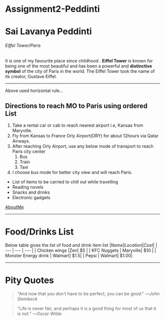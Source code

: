 # Assignment2-Peddinti
# Sai Lavanya Peddinti
######  Eiffel Tower/Paris
It is one of my favourite place since childhood . **Eiffel Tower** is known for being one of the most beautiful and has been a powerful and __distinctive symbol__ of the city of Paris in the world. The Eiffel Tower took the name of its creator, Gustave Eiffel.

***

Above used horizontal rule...
## Directions to reach MO to Paris using ordered List
1. Take a rental car or cab to reach nearest airport i.e, Kansas from Maryville.
2. Fly from Kansas to France Orly Airport(ORY) for about 12hours via Qatar Airways.
3. After reaching Orly Airport, use any below mode of transport to reach Paris city center
    1. Bus
    2. Train
    3. Taxi
4. I choose bus mode for better city view and will reach Paris.
 - List of items to be carried to chill out while travelling
 - Reading novels
 - Snacks and drinks
 - Electronic gadgets

[AboutMe](AboutMe.md)


***

# Food/Drinks List

Below table gives the list of food and drink item list
|*Name*|*Location*|*Cost*|
| --- | --- | --- |
| Chicken wings |Zen| $5 |
| KFC Nuggets | Maryville| $10 |
| Monster Energy drink | Walmart| $1.5|
| Pepsi | Walmart| $1.00|

***

# Pity Quotes
>"And now that you don't have to be perfect, you can be good." —*John Steinbeck*

>“Life is never fair, and perhaps it is a good thing for most of us that it is not.” —*Oscar Wilde*
